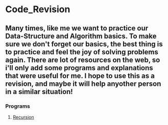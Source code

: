 # Code_Revision
## Many times, like me we want to practice our Data-Structure and Algorithm basics. To make sure we don't forget our basics, the best thing is to practice and feel the joy of solving problems again. There are lot of resources on the web, so i'll only add some programs and explanations that were useful for me. I hope to use this as a revision, and maybe it will help anyother person in a similar situation!

### Programs
1. [Recursion](https://github.com/AjinkyaGhadge/Code_Revision/tree/master/Recursion_basics)
